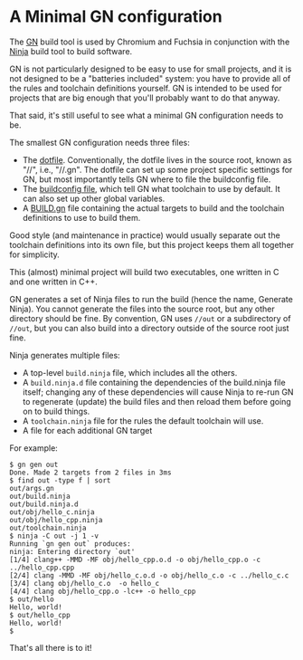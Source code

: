 # A Minimal GN configuration

The [GN] build tool is used by Chromium and Fuchsia in conjunction
with the [Ninja] build tool to build software.

GN is not particularly designed to be easy to use for small projects,
and it is not designed to be a "batteries included" system: you have
to provide all of the rules and toolchain definitions yourself. GN
is intended to be used for projects that are big enough that you'll
probably want to do that anyway.

That said, it's still useful to see what a minimal GN configuration
needs to be.

The smallest GN configuration needs three files:

* The [dotfile](.gn). Conventionally, the dotfile lives in the source root, 
  known as "//", i.e., "//.gn". The dotfile can set up some project
  specific settings for GN, but most importantly tells GN where to
  file the buildconfig file.
* The [buildconfig file](buildconfig.gn), which tell GN what toolchain 
  to use by default. It can also set up other global variables.
* A [BUILD.gn](BUILD.gn) file containing the actual targets to build 
  and the toolchain definitions to use to build them.

Good style (and maintenance in practice) would usually separate out the
toolchain definitions into its own file, but this project keeps them all
together for simplicity.

This (almost) minimal project will build two executables, one written in C and
one written in C++.

GN generates a set of Ninja files to run the build (hence the name,
Generate Ninja). You cannot generate the files into the source root, but any
other directory should be fine. By convention, GN uses `//out` or a
subdirectory of `//out`, but you can also build into a directory outside of
the source root just fine.

Ninja generates multiple files:

* A top-level `build.ninja` file, which includes all the others.
* A `build.ninja.d` file containing the dependencies of the build.ninja file itself;
  changing any of these dependencies will cause Ninja to re-run GN to regenerate
  (update) the build files and then reload them before going on to build things.
* A `toolchain.ninja` file for the rules the default toolchain will use.
* A file for each additional GN target

For example:

```
$ gn gen out
Done. Made 2 targets from 2 files in 3ms
$ find out -type f | sort
out/args.gn
out/build.ninja
out/build.ninja.d
out/obj/hello_c.ninja
out/obj/hello_cpp.ninja
out/toolchain.ninja
$ ninja -C out -j 1 -v
Running `gn gen out` produces:
ninja: Entering directory `out'
[1/4] clang++ -MMD -MF obj/hello_cpp.o.d -o obj/hello_cpp.o -c ../hello_cpp.cpp
[2/4] clang -MMD -MF obj/hello_c.o.d -o obj/hello_c.o -c ../hello_c.c
[3/4] clang obj/hello_c.o  -o hello_c
[4/4] clang obj/hello_cpp.o -lc++ -o hello_cpp
$ out/hello
Hello, world!
$ out/hello_cpp
Hello, world!
$
```

That's all there is to it!

[GN]: https://gn.googlesource.com/gn
[Ninja]: https://ninja-build.org/
